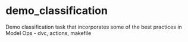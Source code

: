 # demo_classification
Demo classification task that incorporates some of the best practices in Model Ops - dvc, actions, makefile
